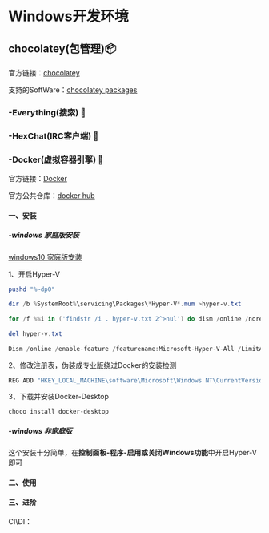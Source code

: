 # Windows开发环境

## chocolatey(包管理):package:

官方链接：[chocolatey](https://www.chocolatey.org/)

支持的SoftWare：[chocolatey packages](https://www.chocolatey.org/packages)

### -Everything(搜索)  :arrow_down_small:

### -HexChat(IRC客户端) :arrow_down_small:

### -Docker(虚拟容器引擎) :arrow_down_small:

官方链接：[Docker](https://www.docker.com/)

官方公共仓库：[docker hub](https://hub.docker.com/)

#### 一、安装

##### -windows 家庭版安装

[windows10 家庭版安装](https://blog.csdn.net/xiaozhou_zi/article/details/86137917)

1、开启Hyper-V

```powershell
pushd "%~dp0"
 
dir /b %SystemRoot%\servicing\Packages\*Hyper-V*.mum >hyper-v.txt
 
for /f %%i in ('findstr /i . hyper-v.txt 2^>nul') do dism /online /norestart /add-package:"%SystemRoot%\servicing\Packages\%%i"
 
del hyper-v.txt
 
Dism /online /enable-feature /featurename:Microsoft-Hyper-V-All /LimitAccess /ALL
```

2、修改注册表，伪装成专业版绕过Docker的安装检测

```powershell
REG ADD "HKEY_LOCAL_MACHINE\software\Microsoft\Windows NT\CurrentVersion" /v EditionId /T REG_EXPAND_SZ /d Professional /F
```

3、下载并安装Docker-Desktop

```powershell
choco install docker-desktop
```

##### -windows 非家庭版

这个安装十分简单，在**控制面板-程序-启用或关闭Windows功能**中开启Hyper-V即可

#### 二、使用

#### 三、进阶

CI\DI：



##### 

### 